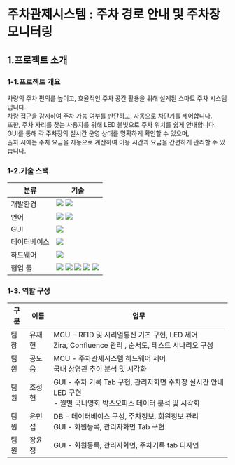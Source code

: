 # 주차관제시스템 : 주차 경로 안내 및 주차장 모니터링
## 1.프로젝트 소개
### 1-1.프로젝트 개요
차량의 주차 편의를 높이고, 효율적인 주차 공간 활용을 위해 설계된 스마트 주차 시스템입니다.<br />
차량 접근을 감지하여 주차 가능 여부를 판단하고, 자동으로 차단기를 제어합니다.<br /> 
또한, 주차 자리를 찾는 사용자를 위해 LED 불빛으로 주차 위치를 쉽게 안내합니다.<br />
GUI를 통해 각 주차장의 실시간 운영 상태를 명확하게 확인할 수 있으며,<br /> 
출차 시에는 주차 요금을 자동으로 계산하여 이용 시간과 요금을 간편하게 관리할 수 있습니다.<br /> 
### 1-2.기술 스택
|분류|기술|
|---|---|
|개발환경|<img src="https://img.shields.io/badge/Linux-FCC624?style=for-the-badge&logo=linux&logoColor=white"/> <img src="https://img.shields.io/badge/Ubuntu-E95420?style=for-the-badge&logo=Ubuntu&logoColor=white"/>|
|언어|<img src="https://img.shields.io/badge/C++-F01F7A?style=for-the-badge&logo=cplusplus&logoColor=white"/> <img src="https://img.shields.io/badge/Python-3776AB?style=for-the-badge&logo=Python&logoColor=white"/>|
|GUI|<img src="https://img.shields.io/badge/PYQT-41CD52?style=for-the-badge&logo=cplusplus&logoColor=white"/>|
|데이터베이스|<img src="https://img.shields.io/badge/MYSQL-4479A1?style=for-the-badge&logo=mysql&logoColor=white"/>|
|하드웨어|<img src="https://img.shields.io/badge/arduino-00878F?style=for-the-badge&logo=arduino&logoColor=white"/>|
|협업 툴|<img src="https://img.shields.io/badge/github-181717?style=for-the-badge&logo=github&logoColor=white"/> <img src="https://img.shields.io/badge/git-F05032?style=for-the-badge&logo=git&logoColor=white"/> <img src="https://img.shields.io/badge/confluence-172B4D?style=for-the-badge&logo=confluence&logoColor=white"/> <img src="https://img.shields.io/badge/jira-0052CC?style=for-the-badge&logo=jira&logoColor=white"/> <img src="https://img.shields.io/badge/slack-4A154B?style=for-the-badge&logo=slack&logoColor=white"/> |
### 1-3. 역할 구성
|구분|이름|업무|
|---|---|---|
|팀장|유재현|MCU - RFID 및 시리얼통신 기초 구현, LED 제어<br />Zira, Confluence 관리 , 순서도,  테스트 시나리오 구성|
|팀원|공도웅|MCU - 주차관제시스템 하드웨어 제어<br />국내 상영관 추이 분석 및 시각화|
|팀원|조성현|GUI - 주차 기록 Tab 구현, 관리자화면 주차장 실시간 안내 LED 구현<br />- 월별 국내영화 박스오피스 데이터 분석 및 시각화|
|팀원|윤민섭|DB - 데이터베이스 구성, 주차정보, 회원정보 관리<br />GUI - 회원등록, 관리자화면 Tab 구현|
|팀원|장윤정|GUI - 회원등록, 관리자화면, 주차기록 tab 디자인

